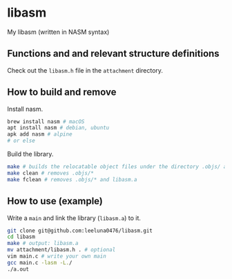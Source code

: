 # libasm
My libasm (written in NASM syntax)

## Functions and and relevant structure definitions
Check out the `libasm.h` file in the `attachment` directory.

## How to build and remove
Install nasm.
```bash
brew install nasm # macOS
apt install nasm # debian, ubuntu
apk add nasm # alpine
# or else
```
Build the library.
```bash
make # builds the relocatable object files under the directory .objs/ and the library archive (libasm.a) in the current directory.
make clean # removes .objs/*
make fclean # removes .objs/* and libasm.a
```

## How to use (example)
Write a `main` and link the library (`libasm.a`) to it.
```bash
git clone git@github.com:leeluna0476/libasm.git
cd libasm
make # output: libasm.a
mv attachment/libasm.h . # optional
vim main.c # write your own main
gcc main.c -lasm -L./
./a.out
```
